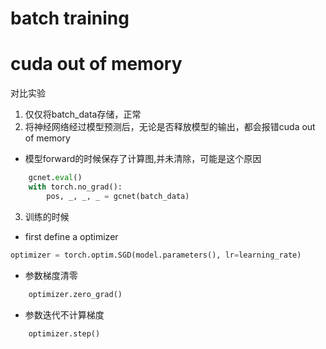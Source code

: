 # batch training




# cuda out of memory
对比实验
1. 仅仅将batch_data存储，正常
2. 将神经网络经过模型预测后，无论是否释放模型的输出，都会报错cuda out of memory
* 模型forward的时候保存了计算图,并未清除，可能是这个原因
```py
    gcnet.eval()
    with torch.no_grad():
        pos, _, _, _ = gcnet(batch_data)
```
3. 训练的时候
* first define a optimizer
```py
optimizer = torch.optim.SGD(model.parameters(), lr=learning_rate)
```
* 参数梯度清零
```py
    optimizer.zero_grad()
```
* 参数迭代不计算梯度
```py
    optimizer.step()
```
